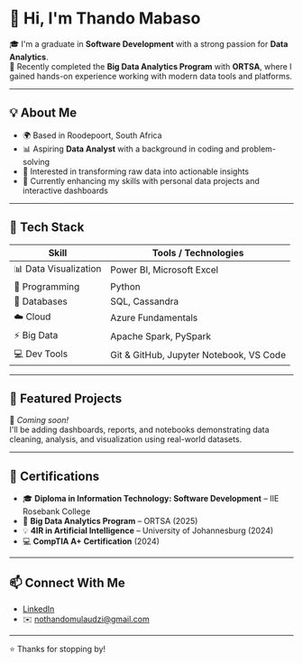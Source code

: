 # 👋 Hi, I'm Thando Mabaso

🎓 I'm a graduate in **Software Development** with a strong passion for **Data Analytics**.  
🚀 Recently completed the **Big Data Analytics Program** with **ORTSA**, where I gained hands-on experience working with modern data tools and platforms.

---

## 💡 About Me

- 🌍 Based in Roodepoort, South Africa
- 📊 Aspiring **Data Analyst** with a background in coding and problem-solving
- 🎯 Interested in transforming raw data into actionable insights
- 🌱 Currently enhancing my skills with personal data projects and interactive dashboards

---

## 🧰 Tech Stack

| Skill | Tools / Technologies |
|------|-----------------------|
| 📊 Data Visualization | Power BI, Microsoft Excel |
| 🐍 Programming | Python |
| 🧠 Databases | SQL, Cassandra |
| ☁️ Cloud | Azure Fundamentals |
| ⚡ Big Data | Apache Spark, PySpark |
| 💻 Dev Tools | Git & GitHub, Jupyter Notebook, VS Code |

---

## 📁 Featured Projects

🚧 *Coming soon!*  
I'll be adding dashboards, reports, and notebooks demonstrating data cleaning, analysis, and visualization using real-world datasets.

---

## 🧾 Certifications

- 🎓 **Diploma in Information Technology: Software Development** – IIE Rosebank College  
- 🧠 **Big Data Analytics Program** – ORTSA (2025)  
- 💡 **4IR in Artificial Intelligence** – University of Johannesburg (2024)  
- 💻 **CompTIA A+ Certification** (2024)

---

## 📫 Connect With Me

- [LinkedIn](https://www.linkedin.com/in/thando-mabaso-004180192)
- ✉️ nothandomulaudzi@gmail.com

---

⭐ Thanks for stopping by!
